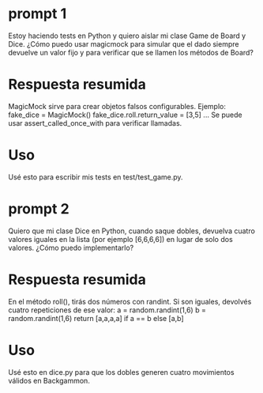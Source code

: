 
# prompt 1
Estoy haciendo tests en Python y quiero aislar mi clase Game de Board y Dice. ¿Cómo puedo usar magicmock para simular que el dado siempre devuelve un valor fijo y para verificar que se llamen los métodos de Board?
# Respuesta resumida
MagicMock sirve para crear objetos falsos configurables. Ejemplo:
fake_dice = MagicMock()
fake_dice.roll.return_value = [3,5]
...
Se puede usar assert_called_once_with para verificar llamadas.
# Uso 
Usé esto para escribir mis tests en test/test_game.py.

# prompt 2
Quiero que mi clase Dice en Python, cuando saque dobles, devuelva cuatro valores iguales en la lista (por ejemplo [6,6,6,6]) en lugar de solo dos valores. ¿Cómo puedo implementarlo?
# Respuesta resumida
En el método roll(), tirás dos números con randint. Si son iguales, devolvés cuatro repeticiones de ese valor:
a = random.randint(1,6)
b = random.randint(1,6)
return [a,a,a,a] if a == b else [a,b]
# Uso
Usé esto en dice.py para que los dobles generen cuatro movimientos válidos en Backgammon.